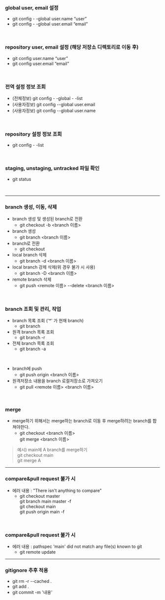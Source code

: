 ### global user, email 설정
- git config - -global user.name “user”
- git config - -global user.email “email”
<br>

### repository user, email 설정 (해당 저장소 디렉토리로 이동 후)
- git config user.name “user”
- git config user.email “email”
<br>

### 전역 설정 정보 조회
- (전체정보) git config - -global - -list
- (사용자정보) git config --global user.email
- (사용자정보) git config --global user.name
<br>

### repository 설정 정보 조회
- git config - -list
<br>

### staging, unstaging, untracked 파일 확인
- git status
<br>

* * *

### branch 생성, 이동, 삭제
- branch 생성 및 생성된 branch로 전환   
  * git checkout -b <branch 이름>   
- branch 생성   
  * git branch <branch 이름>   
- branch로 전환   
  * git checkout <branch>   
- local branch 삭제   
  * git branch -d <branch 이름>   
- local branch 강제 삭제(위 경우 불가 시 사용)   
  * git branch -D <branch 이름>   
 - remote branch 삭제
   * git push <remote 이름> --delete <branch 이름>   
  <br>

### branch 조회 및 관리, 작업   
- branch 목록 조회 ('*' 가 현재 branch)   
  * git branch   
- 원격 branch 목록 조회   
  * git branch -r   
- 전체 branch 목록 조회   
  * git branch -a   
 <br>

- branch에 push   
  * git push origin <branch 이름>   
- 원격저장소 내용을 branch 로컬저장소로 가져오기    
  * git pull <remote 이름> <branch 이름>   
<br>

### merge
- merge하기 위해서는 merge하는 branch로 이동 후 merge하려는 branch를 합쳐야한다.   
   * git checkout <branch 이름>   
     git merge <branch 이름>   
 
> 예시) main에  A branch를 merge하기   
        git checkout main   
        git merge A

 * * *
 
### compare&pull request 불가 시
- 에러 내용 : "There isn't anything to compare"
  * git checkout master   
    git branch main master -f   
    git checkout main   
    git push origin main -f   
<br>
 
### compare&pull request 불가 시
- 에러 내용 : pathspec 'main' did not match any file(s) known to git   
  * git remote update
 
* * *

### gitignore 추후 적용   
- git rm -r --cached .
- git add .
- git commit -m '내용'
<br>
